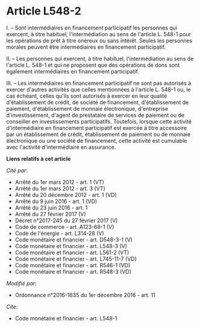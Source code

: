 # Article L548-2

I. – Sont intermédiaires en financement participatif les personnes qui exercent, à titre habituel, l'intermédiation au sens
de l'article L. 548-1 pour les opérations de prêt à titre onéreux ou sans intérêt. Seules les personnes morales peuvent être
intermédiaires en financement participatif.

II. – Les personnes qui exercent, à titre habituel, l'intermédiation au sens de l'article L. 548-1 et qui ne proposent que
des opérations de dons sont également intermédiaires en financement participatif.

III. – Les intermédiaires en financement participatif ne sont pas autorisés à exercer d'autres activités que celles
mentionnées à l'article L. 548-1 ou, le cas échéant, celles qu'ils sont autorisés à exercer en leur qualité d'établissement
de crédit, de société de financement, d'établissement de paiement, d'établissement de monnaie électronique, d'entreprise
d'investissement, d'agent de prestataire de services de paiement ou de conseiller en investissements participatifs.
Toutefois, lorsque cette activité d'intermédiaire en financement participatif est exercée à titre accessoire par un
établissement de crédit, établissement de paiement ou de monnaie électronique ou une société de financement, cette activité
est cumulable avec l'activité d'intermédiaire en assurance.

**Liens relatifs à cet article**

_Cité par_:

  - Arrêté du 1er mars 2012 - art. 1 (VT)
  - Arrêté du 1er mars 2012 - art. 3 (VT)
  - Arrêté du 20 décembre 2012 - art. 1 (VD)
  - Arrêté du 9 juin 2016 - art. 1 (VD)
  - Arrêté du 23 juin 2016 - art. 1
  - Arrêté du 27 février 2017 (V)
  - Décret n°2017-245 du 27 février 2017 (V)
  - Code de commerce - art. A123-68-1 (V)
  - Code de l'énergie - art. L314-28 (V)
  - Code monétaire et financier - art. D548-3-1 (V)
  - Code monétaire et financier - art. L548-3 (V)
  - Code monétaire et financier - art. L561-2 (VT)
  - Code monétaire et financier - art. L745-11-7 (VD)
  - Code monétaire et financier - art. R546-1 (VD)
  - Code monétaire et financier - art. R548-3 (VD)

_Modifié par_:

  - Ordonnance n°2016-1635 du 1er décembre 2016 - art. 11

_Cite_:

  - Code monétaire et financier - art. L548-1
